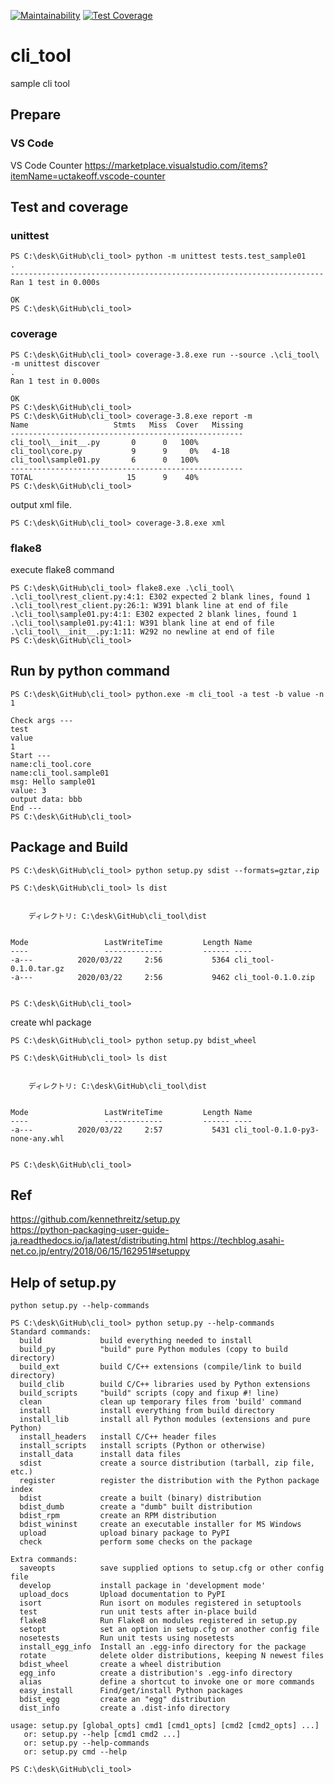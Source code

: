 [![Maintainability](https://api.codeclimate.com/v1/badges/e6339a90f3ecab80960b/maintainability)](https://codeclimate.com/github/akai-tsuki/cli_tool/maintainability)
[![Test Coverage](https://api.codeclimate.com/v1/badges/e6339a90f3ecab80960b/test_coverage)](https://codeclimate.com/github/akai-tsuki/cli_tool/test_coverage)

# cli_tool

sample cli tool



## Prepare

### VS Code

VS Code Counter
https://marketplace.visualstudio.com/items?itemName=uctakeoff.vscode-counter


## Test and coverage

### unittest

```
PS C:\desk\GitHub\cli_tool> python -m unittest tests.test_sample01
.
----------------------------------------------------------------------
Ran 1 test in 0.000s

OK
PS C:\desk\GitHub\cli_tool>
```

### coverage

```
PS C:\desk\GitHub\cli_tool> coverage-3.8.exe run --source .\cli_tool\ -m unittest discover
.
Ran 1 test in 0.000s

OK
PS C:\desk\GitHub\cli_tool>
PS C:\desk\GitHub\cli_tool> coverage-3.8.exe report -m 
Name                   Stmts   Miss  Cover   Missing
----------------------------------------------------
cli_tool\__init__.py       0      0   100%
cli_tool\core.py           9      9     0%   4-18
cli_tool\sample01.py       6      0   100%
----------------------------------------------------
TOTAL                     15      9    40%
PS C:\desk\GitHub\cli_tool>
```

output xml file.

```
PS C:\desk\GitHub\cli_tool> coverage-3.8.exe xml
```

### flake8

execute flake8 command
```
PS C:\desk\GitHub\cli_tool> flake8.exe .\cli_tool\
.\cli_tool\rest_client.py:4:1: E302 expected 2 blank lines, found 1
.\cli_tool\rest_client.py:26:1: W391 blank line at end of file
.\cli_tool\sample01.py:4:1: E302 expected 2 blank lines, found 1
.\cli_tool\sample01.py:41:1: W391 blank line at end of file
.\cli_tool\__init__.py:1:11: W292 no newline at end of file
PS C:\desk\GitHub\cli_tool>
```

## Run by python command

```
PS C:\desk\GitHub\cli_tool> python.exe -m cli_tool -a test -b value -n 1

Check args ---
test
value
1
Start ---
name:cli_tool.core
name:cli_tool.sample01
msg: Hello sample01
value: 3
output data: bbb
End ---
PS C:\desk\GitHub\cli_tool> 
```

## Package and Build

```
PS C:\desk\GitHub\cli_tool> python setup.py sdist --formats=gztar,zip

PS C:\desk\GitHub\cli_tool> ls dist


    ディレクトリ: C:\desk\GitHub\cli_tool\dist


Mode                 LastWriteTime         Length Name
----                 -------------         ------ ----
-a---          2020/03/22     2:56           5364 cli_tool-0.1.0.tar.gz
-a---          2020/03/22     2:56           9462 cli_tool-0.1.0.zip


PS C:\desk\GitHub\cli_tool> 
```

create whl package

```
PS C:\desk\GitHub\cli_tool> python setup.py bdist_wheel

PS C:\desk\GitHub\cli_tool> ls dist


    ディレクトリ: C:\desk\GitHub\cli_tool\dist


Mode                 LastWriteTime         Length Name
----                 -------------         ------ ----
-a---          2020/03/22     2:57           5431 cli_tool-0.1.0-py3-none-any.whl


PS C:\desk\GitHub\cli_tool>
```

## Ref

  https://github.com/kennethreitz/setup.py  
  https://python-packaging-user-guide-ja.readthedocs.io/ja/latest/distributing.html
  https://techblog.asahi-net.co.jp/entry/2018/06/15/162951#setuppy


## Help of setup.py

`python setup.py --help-commands`

```
PS C:\desk\GitHub\cli_tool> python setup.py --help-commands
Standard commands:
  build             build everything needed to install
  build_py          "build" pure Python modules (copy to build directory)
  build_ext         build C/C++ extensions (compile/link to build directory)
  build_clib        build C/C++ libraries used by Python extensions
  build_scripts     "build" scripts (copy and fixup #! line)
  clean             clean up temporary files from 'build' command
  install           install everything from build directory
  install_lib       install all Python modules (extensions and pure Python)
  install_headers   install C/C++ header files
  install_scripts   install scripts (Python or otherwise)
  install_data      install data files
  sdist             create a source distribution (tarball, zip file, etc.)
  register          register the distribution with the Python package index
  bdist             create a built (binary) distribution
  bdist_dumb        create a "dumb" built distribution
  bdist_rpm         create an RPM distribution
  bdist_wininst     create an executable installer for MS Windows
  upload            upload binary package to PyPI
  check             perform some checks on the package

Extra commands:
  saveopts          save supplied options to setup.cfg or other config file
  develop           install package in 'development mode'
  upload_docs       Upload documentation to PyPI
  isort             Run isort on modules registered in setuptools
  test              run unit tests after in-place build
  flake8            Run Flake8 on modules registered in setup.py
  setopt            set an option in setup.cfg or another config file
  nosetests         Run unit tests using nosetests
  install_egg_info  Install an .egg-info directory for the package
  rotate            delete older distributions, keeping N newest files
  bdist_wheel       create a wheel distribution
  egg_info          create a distribution's .egg-info directory
  alias             define a shortcut to invoke one or more commands
  easy_install      Find/get/install Python packages
  bdist_egg         create an "egg" distribution
  dist_info         create a .dist-info directory

usage: setup.py [global_opts] cmd1 [cmd1_opts] [cmd2 [cmd2_opts] ...]
   or: setup.py --help [cmd1 cmd2 ...]
   or: setup.py --help-commands
   or: setup.py cmd --help

PS C:\desk\GitHub\cli_tool>
```
